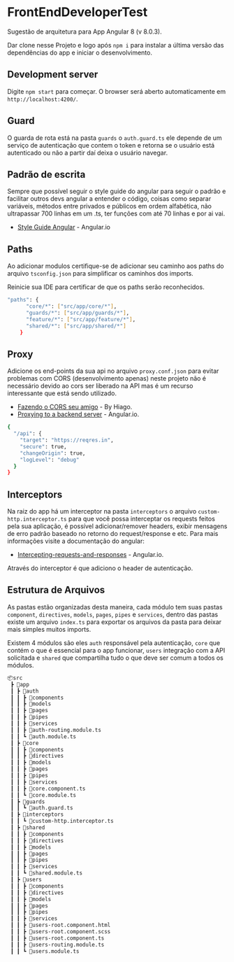 # FrontEndDeveloperTest

Sugestão de arquitetura para App Angular 8 (v 8.0.3).

Dar clone nesse Projeto e logo após `npm i` para instalar a última versão das dependências do app e iniciar o desenvolvimento.

## Development server

Digite `npm start` para começar. O browser será aberto automaticamente em `http://localhost:4200/`.

## Guard

O guarda de rota está na pasta `guards` o `auth.guard.ts` ele depende de um serviço de autenticação que contem o token e retorna se o usuário está autenticado ou não a partir daí deixa o usuário navegar.

## Padrão de escrita

Sempre que possível seguir o style guide do angular para seguir o padrão e facilitar outros devs angular a entender o código, coisas como separar variáveis, métodos entre privados e públicos em ordem alfabética, não ultrapassar 700 linhas em um .ts, ter funções com até 70 linhas e por ai vai.

* [Style Guide Angular](https://angular.io/guide/styleguide) - Angular.io

## Paths

Ao adicionar modulos certifique-se de adicionar seu caminho aos paths do arquivo `tsconfig.json` para simplificar os caminhos dos imports.

Reinicie sua IDE para certificar de que os paths serão reconhecidos.

```sh 
"paths": {
      "core/*": ["src/app/core/*"],
      "guards/*": ["src/app/guards/*"],
      "feature/*": ["src/app/feature/*"],
      "shared/*": ["src/app/shared/*"]
    }
```

## Proxy

Adicione os end-points da sua api no arquivo `proxy.conf.json` para evitar problemas com CORS (desenvolvimento apenas) neste projeto não é necessário devido ao cors ser liberado na API mas é um recurso interessante que está sendo utilizado.

* [Fazendo o CORS seu amigo](https://www.hiago.me/2018/09/08/ionic-angular-fazendo-o-cors-seu-amigo/) - By Hiago.
* [Proxying to a backend server](https://angular.io/guide/build#proxying-to-a-backend-server) - Angular.io.

```sh 
{
  "/api": {
    "target": "https://reqres.in",
    "secure": true,
    "changeOrigin": true,
    "logLevel": "debug"
  }
}
```

## Interceptors

Na raiz do app há um interceptor na pasta `interceptors` o arquivo `custom-http.interceptor.ts` para que você possa interceptar os requests feitos pela sua aplicação,
é possível adicionar/remover headers, exibir mensagens de erro padrão baseado no retorno do request/response e etc. Para mais informações visite a documentação do angular:

* [Intercepting-requests-and-responses](https://angular.io/guide/http#intercepting-requests-and-responses) - Angular.io.

Através do interceptor é que adiciono o header de autenticação.

## Estrutura de Arquivos

As pastas estão organizadas desta maneira, cada módulo tem suas pastas `component`, `directives`, `models`, `pages`, `pipes` e `services`, dentro das pastas existe um arquivo `index.ts` para exportar os arquivos da pasta para deixar mais simples muitos imports.

Existem 4 módulos são eles `auth` responsável pela autenticação, `core` que contém o que é essencial para o app funcionar, `users` integração com a API solicitada e `shared` que compartilha tudo o que deve ser comum a todos os módulos.

```sh 
📦src
 ┣ 📂app
 ┃ ┣ 📂auth
 ┃ ┃ ┣ 📂components
 ┃ ┃ ┣ 📂models
 ┃ ┃ ┣ 📂pages
 ┃ ┃ ┣ 📂pipes
 ┃ ┃ ┣ 📂services
 ┃ ┃ ┣ 📜auth-routing.module.ts
 ┃ ┃ ┗ 📜auth.module.ts
 ┃ ┣ 📂core
 ┃ ┃ ┣ 📂components
 ┃ ┃ ┣ 📂directives
 ┃ ┃ ┣ 📂models
 ┃ ┃ ┣ 📂pages
 ┃ ┃ ┣ 📂pipes
 ┃ ┃ ┣ 📂services
 ┃ ┃ ┣ 📜core.component.ts
 ┃ ┃ ┗ 📜core.module.ts
 ┃ ┣ 📂guards
 ┃ ┃ ┗ 📜auth.guard.ts
 ┃ ┣ 📂interceptors
 ┃ ┃ ┗ 📜custom-http.interceptor.ts
 ┃ ┣ 📂shared
 ┃ ┃ ┣ 📂components
 ┃ ┃ ┣ 📂directives
 ┃ ┃ ┣ 📂models
 ┃ ┃ ┣ 📂pages
 ┃ ┃ ┣ 📂pipes
 ┃ ┃ ┣ 📂services
 ┃ ┃ ┗ 📜shared.module.ts
 ┃ ┣ 📂users
 ┃ ┃ ┣ 📂components
 ┃ ┃ ┣ 📂directives
 ┃ ┃ ┣ 📂models
 ┃ ┃ ┣ 📂pages
 ┃ ┃ ┣ 📂pipes
 ┃ ┃ ┣ 📂services
 ┃ ┃ ┣ 📜users-root.component.html
 ┃ ┃ ┣ 📜users-root.component.scss
 ┃ ┃ ┣ 📜users-root.component.ts
 ┃ ┃ ┣ 📜users-routing.module.ts
 ┃ ┃ ┗ 📜users.module.ts
```